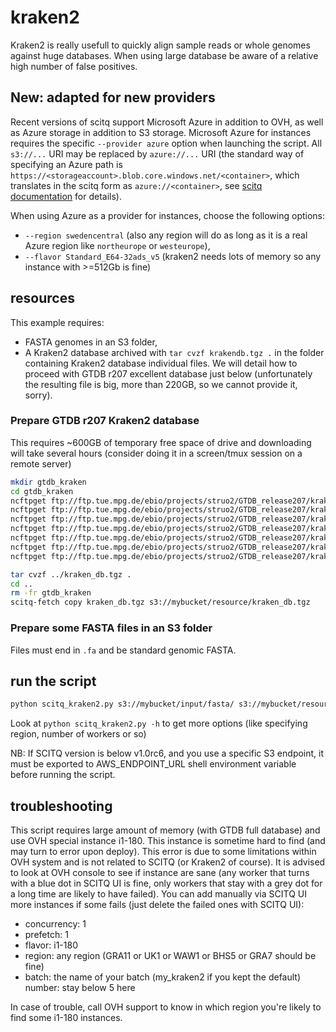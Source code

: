 # kraken2

Kraken2 is really usefull to quickly align sample reads or whole genomes against huge databases. When using large database be aware of a relative high number of false positives. 

## New: adapted for new providers

Recent versions of scitq support Microsoft Azure in addition to OVH, as well as Azure storage in addition to S3 storage. Microsoft Azure for instances requires the specific `--provider azure` option when launching the script. All `s3://...` URI may be replaced by `azure://...` URI (the standard way of specifying an Azure path is `https://<storageaccount>.blob.core.windows.net/<container>`, which translates in the scitq form as `azure://<container>`, see [scitq documentation](https://scitq.readthedocs.io/en/latest/usage/#input-i) for details). 

When using Azure as a provider for instances, choose the following options:

- `--region swedencentral` (also any region will do as long as it is a real Azure region like `northeurope` or `westeurope`),
- `--flavor Standard_E64-32ads_v5` (kraken2 needs lots of memory so any instance with >=512Gb is fine) 

## resources

This example requires:

- FASTA genomes in an S3 folder,
- A Kraken2 database archived with `tar cvzf krakendb.tgz .` in the folder containing Kraken2 database individual files. We will detail how to proceed with GTDB r207 excellent database just below (unfortunately the resulting file is big, more than 220GB, so we cannot provide it, sorry).

### Prepare GTDB r207 Kraken2 database

This requires ~600GB of temporary free space of drive and downloading will take several hours (consider doing it in a screen/tmux session on a remote server)

```bash
mkdir gtdb_kraken
cd gtdb_kraken
ncftpget ftp://ftp.tue.mpg.de/ebio/projects/struo2/GTDB_release207/kraken2/database150mers.kraken
ncftpget ftp://ftp.tue.mpg.de/ebio/projects/struo2/GTDB_release207/kraken2/hash.k2d
ncftpget ftp://ftp.tue.mpg.de/ebio/projects/struo2/GTDB_release207/kraken2/opts.k2d
ncftpget ftp://ftp.tue.mpg.de/ebio/projects/struo2/GTDB_release207/kraken2/seqid2taxid.map
ncftpget ftp://ftp.tue.mpg.de/ebio/projects/struo2/GTDB_release207/kraken2/taxo.k2d
ncftpget ftp://ftp.tue.mpg.de/ebio/projects/struo2/GTDB_release207/kraken2/database150mers.kmer_distrib
ncftpget ftp://ftp.tue.mpg.de/ebio/projects/struo2/GTDB_release207/kraken2/database100mers.kmer_distrib

tar cvzf ../kraken_db.tgz .
cd ..
rm -fr gtdb_kraken
scitq-fetch copy kraken_db.tgz s3://mybucket/resource/kraken_db.tgz
```

### Prepare some FASTA files in an S3 folder

Files must end in `.fa` and be standard genomic FASTA. 

## run the script

```bash
python scitq_kraken2.py s3://mybucket/input/fasta/ s3://mybucket/resource/kraken_db.tgz s3://mybucket/output/kraken2/
```

Look at `python scitq_kraken2.py -h` to get more options (like specifying region, number of workers or so)

NB: If SCITQ version is below v1.0rc6, and you use a specific S3 endpoint, it must be exported to AWS_ENDPOINT_URL shell environment variable before running the script.

## troubleshooting

This script requires large amount of memory (with GTDB full database) and use OVH special instance i1-180. This instance is sometime hard to find (and may turn to error upon deploy). This error is due to some limitations within OVH system and is not related to SCITQ (or Kraken2 of course). It is advised to look at OVH console to see if instance are sane (any worker that turns with a blue dot in SCITQ UI is fine, only workers that stay with a grey dot for a long time are likely to have failed). You can add manually via SCITQ UI more instances if some fails (just delete the failed ones with SCITQ UI):

- concurrency: 1
- prefetch: 1
- flavor: i1-180
- region: any region (GRA11 or UK1 or WAW1 or BHS5 or GRA7 should be fine)
- batch: the name of your batch (my_kraken2 if you kept the default)
number: stay below 5 here

In case of trouble, call OVH support to know in which region you're likely to find some i1-180 instances.